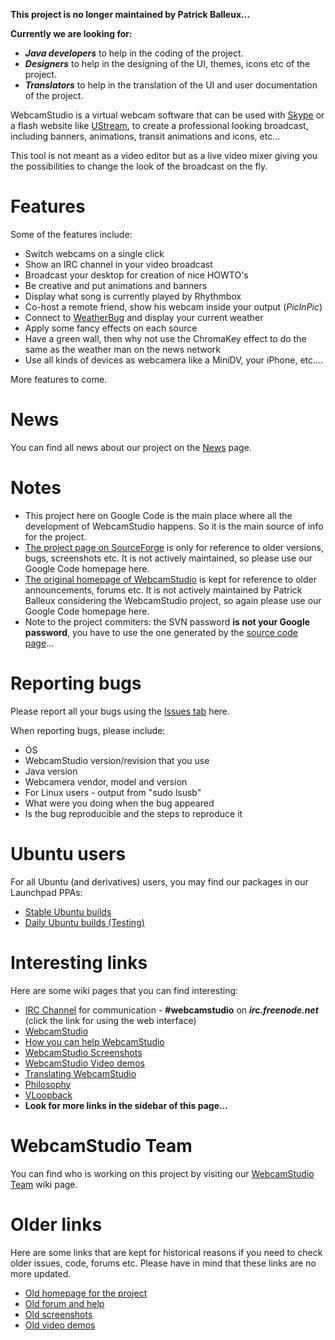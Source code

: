 **This project is no longer maintained by Patrick Balleux...**

**Currently we are looking for:**
  * **_Java developers_** to help in the coding of the project.
  * **_Designers_** to help in the designing of the UI, themes, icons etc of the project.
  * **_Translators_** to help in the translation of the UI and user documentation of the project.

WebcamStudio is a virtual webcam software that can be used with [Skype](http://www.skype.com) or a flash website like [UStream](http://www.ustream.tv), to create a professional looking broadcast, including banners, animations, transit animations and icons, etc...

This tool is not meant as a video editor but as a live video mixer giving you the possibilities to change the look of the broadcast on the fly.


# Features #
Some of the features include:
  * Switch webcams on a single click
  * Show an IRC channel in your video broadcast
  * Broadcast your desktop for creation of nice HOWTO's
  * Be creative and put animations and banners
  * Display what song is currently played by Rhythmbox
  * Co-host a remote friend, show his webcam inside your output (_PicInPic_)
  * Connect to [WeatherBug](http://www.weatherbug.com/) and display your current weather
  * Apply some fancy effects on each source
  * Have a green wall, then why not use the ChromaKey effect to do the same as the weather man on the news network
  * Use all kinds of devices as webcamera like a MiniDV, your iPhone, etc....

More features to come.

# News #
You can find all news about our project on the [News](News.md) page.


# Notes #
  * This project here on Google Code is the main place where all the development of WebcamStudio happens. So it is the main source of info for the project.
  * [The project page on SourceForge](https://sourceforge.net/projects/webcamstudio) is only for reference to older versions, bugs, screenshots etc. It is not actively maintained, so please use our Google Code homepage here.
  * [The original homepage of WebcamStudio](http://www.ws4gl.org/) is kept for reference to older announcements, forums etc. It is not actively maintained by Patrick Balleux considering the WebcamStudio project, so again please use our Google Code homepage here.
  * Note to the project commiters: the SVN password **is not your Google password**, you have to use the one generated by the [source code page](https://code.google.com/p/webcamstudio/source/checkout)...


# Reporting bugs #
Please report all your bugs using the [Issues tab](https://code.google.com/p/webcamstudio/issues/list) here.

When reporting bugs, please include:
  * OS
  * WebcamStudio version/revision that you use
  * Java version
  * Webcamera vendor, model and version
  * For Linux users - output from "sudo lsusb"
  * What were you doing when the bug appeared
  * Is the bug reproducible and the steps to reproduce it


# Ubuntu users #
For all Ubuntu (and derivatives) users, you may find our packages in our Launchpad PPAs:
  * [Stable Ubuntu builds](https://launchpad.net/~webcamstudio/+archive/webcamstudio-stable)
  * [Daily Ubuntu builds (Testing)](https://launchpad.net/~webcamstudio/+archive/webcamstudio-dailybuilds)


# Interesting links #
Here are some wiki pages that you can find interesting:
  * [IRC Channel](https://webchat.freenode.net/?channels=webcamstudio) for communication - **#webcamstudio** on **_irc.freenode.net_** (click the link for using the web interface)
  * [WebcamStudio](WebcamStudio.md)
  * [How you can help WebcamStudio](SupportWebcamStudio.md)
  * [WebcamStudio Screenshots](Screenshots.md)
  * [WebcamStudio Video demos](VideoDemos.md)
  * [Translating WebcamStudio](TranslatingTheProject.md)
  * [Philosophy](Philosophy.md)
  * [VLoopback](FAQ#What_is_a_VLoopback_device_?.md)
  * **Look for more links in the sidebar of this page...**

# WebcamStudio Team #
You can find who is working on this project by visiting our [WebcamStudio Team](WebcamStudioTeam.md) wiki page.

# Older links #
Here are some links that are kept for historical reasons if you need to check older issues, code, forums etc. Please have in mind that these links are no more updated.
  * [Old homepage for the project](http://www.ws4gl.org/webcamstudio-for-gnu-linux)
  * [Old forum and help](http://www.ws4gl.org/webcamstudio-for-gnu-linux/forums-and-help)
  * [Old screenshots](http://www.ws4gl.org/webcamstudio-for-gnu-linux/screenshots)
  * [Old video demos](http://www.ws4gl.org/webcamstudio-for-gnu-linux/webcamstudio-demos)